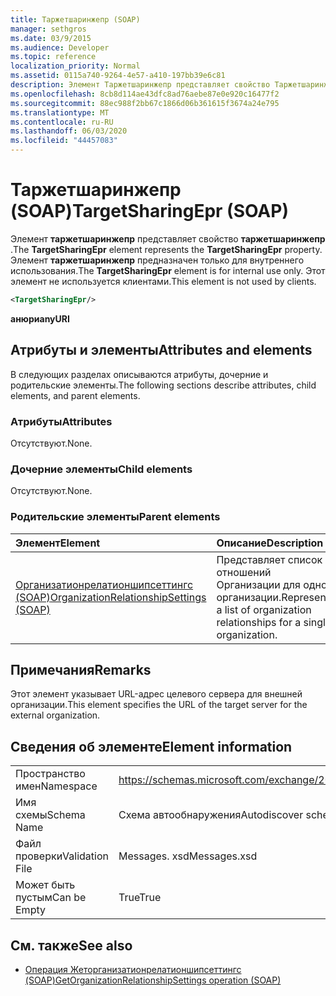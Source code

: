 ```yaml
---
title: Таржетшаринжепр (SOAP)
manager: sethgros
ms.date: 03/9/2015
ms.audience: Developer
ms.topic: reference
localization_priority: Normal
ms.assetid: 0115a740-9264-4e57-a410-197bb39e6c81
description: Элемент Таржетшаринжепр представляет свойство Таржетшаринжепр. Элемент Таржетшаринжепр предназначен только для внутреннего использования.
ms.openlocfilehash: 8cb8d114ae43dfc8ad76aebe87e0e920c16477f2
ms.sourcegitcommit: 88ec988f2bb67c1866d06b361615f3674a24e795
ms.translationtype: MT
ms.contentlocale: ru-RU
ms.lasthandoff: 06/03/2020
ms.locfileid: "44457083"
---
```

# <a name="targetsharingepr-soap"></a><span data-ttu-id="8615c-104">Таржетшаринжепр (SOAP)</span><span class="sxs-lookup"><span data-stu-id="8615c-104">TargetSharingEpr (SOAP)</span></span>
 
<span data-ttu-id="8615c-105">Элемент **таржетшаринжепр** представляет свойство **таржетшаринжепр** .</span><span class="sxs-lookup"><span data-stu-id="8615c-105">The **TargetSharingEpr** element represents the **TargetSharingEpr** property.</span></span> <span data-ttu-id="8615c-106">Элемент **таржетшаринжепр** предназначен только для внутреннего использования.</span><span class="sxs-lookup"><span data-stu-id="8615c-106">The **TargetSharingEpr** element is for internal use only.</span></span> <span data-ttu-id="8615c-107">Этот элемент не используется клиентами.</span><span class="sxs-lookup"><span data-stu-id="8615c-107">This element is not used by clients.</span></span> 
  
```XML
<TargetSharingEpr/>
```

<span data-ttu-id="8615c-108">**анюри**</span><span class="sxs-lookup"><span data-stu-id="8615c-108">**anyURI**</span></span>

## <a name="attributes-and-elements"></a><span data-ttu-id="8615c-109">Атрибуты и элементы</span><span class="sxs-lookup"><span data-stu-id="8615c-109">Attributes and elements</span></span>

<span data-ttu-id="8615c-110">В следующих разделах описываются атрибуты, дочерние и родительские элементы.</span><span class="sxs-lookup"><span data-stu-id="8615c-110">The following sections describe attributes, child elements, and parent elements.</span></span>
  
### <a name="attributes"></a><span data-ttu-id="8615c-111">Атрибуты</span><span class="sxs-lookup"><span data-stu-id="8615c-111">Attributes</span></span>

<span data-ttu-id="8615c-112">Отсутствуют.</span><span class="sxs-lookup"><span data-stu-id="8615c-112">None.</span></span>
  
### <a name="child-elements"></a><span data-ttu-id="8615c-113">Дочерние элементы</span><span class="sxs-lookup"><span data-stu-id="8615c-113">Child elements</span></span>

<span data-ttu-id="8615c-114">Отсутствуют.</span><span class="sxs-lookup"><span data-stu-id="8615c-114">None.</span></span>
  
### <a name="parent-elements"></a><span data-ttu-id="8615c-115">Родительские элементы</span><span class="sxs-lookup"><span data-stu-id="8615c-115">Parent elements</span></span>

|<span data-ttu-id="8615c-116">**Элемент**</span><span class="sxs-lookup"><span data-stu-id="8615c-116">**Element**</span></span>|<span data-ttu-id="8615c-117">**Описание**</span><span class="sxs-lookup"><span data-stu-id="8615c-117">**Description**</span></span>|
|:-----|:-----|
|[<span data-ttu-id="8615c-118">Организатионрелатионшипсеттингс (SOAP)</span><span class="sxs-lookup"><span data-stu-id="8615c-118">OrganizationRelationshipSettings (SOAP)</span></span>](organizationrelationshipsettings-soap.md) <br/> |<span data-ttu-id="8615c-119">Представляет список отношений Организации для одной организации.</span><span class="sxs-lookup"><span data-stu-id="8615c-119">Represents a list of organization relationships for a single organization.</span></span>  <br/> |
   
## <a name="remarks"></a><span data-ttu-id="8615c-120">Примечания</span><span class="sxs-lookup"><span data-stu-id="8615c-120">Remarks</span></span>

<span data-ttu-id="8615c-121">Этот элемент указывает URL-адрес целевого сервера для внешней организации.</span><span class="sxs-lookup"><span data-stu-id="8615c-121">This element specifies the URL of the target server for the external organization.</span></span> 
  
## <a name="element-information"></a><span data-ttu-id="8615c-122">Сведения об элементе</span><span class="sxs-lookup"><span data-stu-id="8615c-122">Element information</span></span>

|||
|:-----|:-----|
|<span data-ttu-id="8615c-123">Пространство имен</span><span class="sxs-lookup"><span data-stu-id="8615c-123">Namespace</span></span>  <br/> |https://schemas.microsoft.com/exchange/2010/Autodiscover  <br/> |
|<span data-ttu-id="8615c-124">Имя схемы</span><span class="sxs-lookup"><span data-stu-id="8615c-124">Schema Name</span></span>  <br/> |<span data-ttu-id="8615c-125">Схема автообнаружения</span><span class="sxs-lookup"><span data-stu-id="8615c-125">Autodiscover schema</span></span>  <br/> |
|<span data-ttu-id="8615c-126">Файл проверки</span><span class="sxs-lookup"><span data-stu-id="8615c-126">Validation File</span></span>  <br/> |<span data-ttu-id="8615c-127">Messages. xsd</span><span class="sxs-lookup"><span data-stu-id="8615c-127">Messages.xsd</span></span>  <br/> |
|<span data-ttu-id="8615c-128">Может быть пустым</span><span class="sxs-lookup"><span data-stu-id="8615c-128">Can be Empty</span></span>  <br/> |<span data-ttu-id="8615c-129">True</span><span class="sxs-lookup"><span data-stu-id="8615c-129">True</span></span>  <br/> |
   
## <a name="see-also"></a><span data-ttu-id="8615c-130">См. также</span><span class="sxs-lookup"><span data-stu-id="8615c-130">See also</span></span>

- [<span data-ttu-id="8615c-131">Операция Жеторганизатионрелатионшипсеттингс (SOAP)</span><span class="sxs-lookup"><span data-stu-id="8615c-131">GetOrganizationRelationshipSettings operation (SOAP)</span></span>](getorganizationrelationshipsettings-operation-soap.md)

